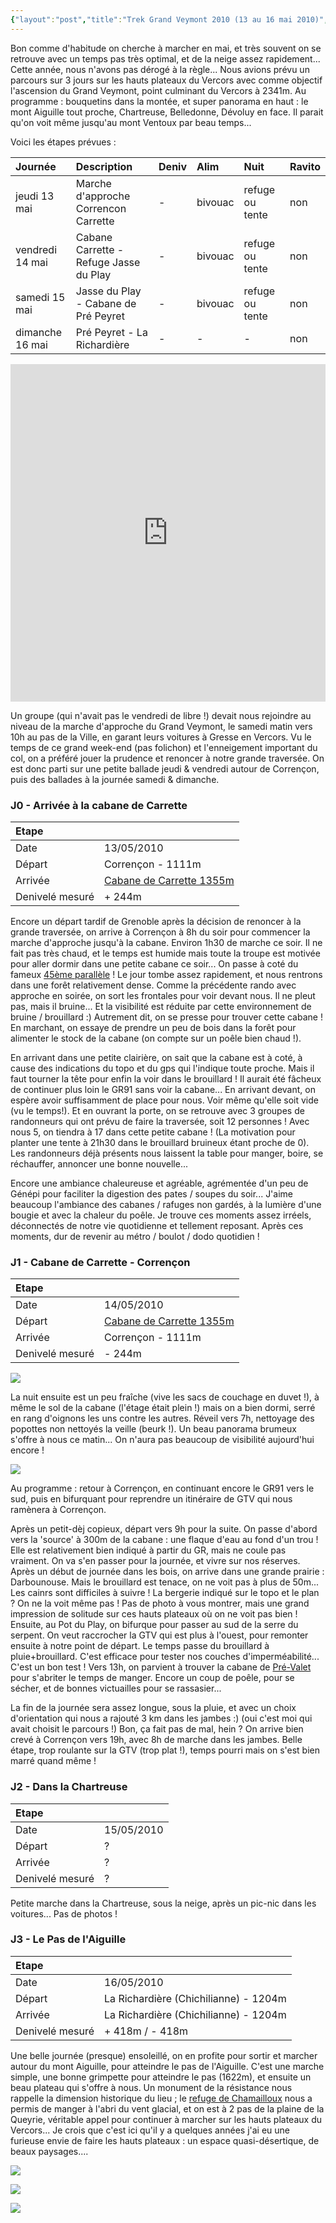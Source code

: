 ```yaml
---
{"layout":"post","title":"Trek Grand Veymont 2010 (13 au 16 mai 2010)","date":"2010-06-13","dg-publish":true,"permalink":"/public/outdoor/trek-grand-veymont-2010-13-au-16-mai-2010/","dgPassFrontmatter":true}
---
```



Bon comme d'habitude on cherche à marcher en mai, et très souvent on se
retrouve avec un temps pas très optimal, et de la neige assez
rapidement... Cette année, nous n'avons pas dérogé à la règle... Nous
avions prévu un parcours sur 3 jours sur les hauts plateaux du Vercors
avec comme objectif l'ascension du Grand Veymont, point culminant du
Vercors à 2341m. Au programme : bouquetins dans la montée, et super
panorama en haut : le mont Aiguille tout proche, Chartreuse, Belledonne,
Dévoluy en face. Il parait qu'on voit même jusqu'au mont Ventoux par
beau temps...

Voici les étapes prévues :

| Journée         | Description                            | Deniv | Alim    | Nuit            | Ravito |
|:--------------- |:-------------------------------------- |:----- |:------- |:--------------- |:------ |
| jeudi 13 mai    | Marche d'approche Correncon Carrette   | -     | bivouac | refuge ou tente | non    |
| vendredi 14 mai | Cabane Carrette - Refuge Jasse du Play | -     | bivouac | refuge ou tente | non    |
| samedi 15 mai   | Jasse du Play - Cabane de Pré Peyret   | -     | bivouac | refuge ou tente | non    |
| dimanche 16 mai | Pré Peyret - La Richardière            | -     | -       | -               | non    |

<iframe src="https://www.visugpx.com/1271884081?iframe" allowfullscreen style="border: 0;width: 100%; height: 540px;" scrolling="no"></iframe>

Un groupe (qui n'avait pas le vendredi de libre !) devait nous rejoindre
au niveau de la marche d'approche du Grand Veymont, le samedi matin vers
10h au pas de la Ville, en garant leurs voitures à Gresse en Vercors. Vu
le temps de ce grand week-end (pas folichon) et l'enneigement important
du col, on a préféré jouer la prudence et renoncer à notre grande
traversée. On est donc parti sur une petite ballade jeudi & vendredi
autour de Corrençon, puis des ballades à la journée samedi & dimanche.

### J0 - Arrivée à la cabane de Carrette

| Etape           |                                                                                                         |
|:--------------- |:------------------------------------------------------------------------------------------------------- |
| Date            | 13/05/2010                                                                                              |
| Départ          | Corrençon - 1111m                                                                                       |
| Arrivée         | [Cabane de Carrette 1355m](http://refuges.info/point/104/cabane-non-gardee/vercors/cabane-de-carrette/) |
| Denivelé mesuré | + 244m                                                                                                  |

Encore un départ tardif de Grenoble après la décision de renoncer à la
grande traversée, on arrive à Corrençon à 8h du soir pour commencer la
marche d'approche jusqu'à la cabane. Environ 1h30 de marche ce soir. Il
ne fait pas très chaud, et le temps est humide mais toute la troupe est
motivée pour aller dormir dans une petite cabane ce soir... On passe à
coté du fameux [45ème
parallèle](http://refuges.info/point/1833/site-remarquable/vercors/45eme-parallele/)
! Le jour tombe assez rapidement, et nous rentrons dans une forêt
relativement dense. Comme la précédente rando avec approche en soirée,
on sort les frontales pour voir devant nous. Il ne pleut pas, mais il
bruine... Et la visibilité est réduite par cette environnement de bruine
/ brouillard :) Autrement dit, on se presse pour trouver cette cabane !
En marchant, on essaye de prendre un peu de bois dans la forêt pour
alimenter le stock de la cabane (on compte sur un poêle bien chaud !).

En arrivant dans une petite clairière, on sait que la cabane est à coté,
à cause des indications du topo et du gps qui l'indique toute proche.
Mais il faut tourner la tête pour enfin la voir dans le brouillard ! Il
aurait été fâcheux de continuer plus loin le GR91 sans voir la cabane...
En arrivant devant, on espère avoir suffisamment de place pour nous.
Voir même qu'elle soit vide (vu le temps!). Et en ouvrant la porte, on
se retrouve avec 3 groupes de randonneurs qui ont prévu de faire la
traversée, soit 12 personnes ! Avec nous 5, on tiendra à 17 dans cette
petite cabane ! (La motivation pour planter une tente à 21h30 dans le
brouillard bruineux étant proche de 0). Les randonneurs déjà présents
nous laissent la table pour manger, boire, se réchauffer, annoncer une
bonne nouvelle...

Encore une ambiance chaleureuse et agréable, agrémentée d'un peu de
Génépi pour faciliter la digestion des pates / soupes du soir... J'aime
beaucoup l'ambiance des cabanes / rafuges non gardés, à la lumière d'une
bougie et avec la chaleur du poêle. Je trouve ces moments assez irréels,
déconnectés de notre vie quotidienne et tellement reposant. Après ces
moments, dur de revenir au métro / boulot / dodo quotidien !

### J1 - Cabane de Carrette - Corrençon

| Etape           |                                                                                                         |
|:--------------- |:------------------------------------------------------------------------------------------------------- |
| Date            | 14/05/2010                                                                                              |
| Départ          | [Cabane de Carrette 1355m](http://refuges.info/point/104/cabane-non-gardee/vercors/cabane-de-carrette/) |
| Arrivée         | Corrençon - 1111m                                                                                       |
| Denivelé mesuré | - 244m                                                                                                  |

![](IMG_3616.JPG)

La nuit ensuite est un peu fraîche (vive les sacs de couchage en duvet
!), à même le sol de la cabane (l'étage était plein !) mais on a bien
dormi, serré en rang d'oignons les uns contre les autres. Réveil vers
7h, nettoyage des popottes non nettoyés la veille (beurk !). Un beau
panorama brumeux s'offre à nous ce matin... On n'aura pas beaucoup de
visibilité aujourd'hui encore !

![](IMG_3617.JPG)

Au programme : retour à Corrençon, en continuant encore le GR91 vers le
sud, puis en bifurquant pour reprendre un itinéraire de GTV qui nous
ramènera à Corrençon.

Après un petit-dèj copieux, départ vers 9h pour la suite. On passe
d'abord vers la 'source' à 300m de la cabane : une flaque d'eau au fond
d'un trou ! Elle est relativement bien indiqué à partir du GR, mais ne
coule pas vraiment. On va s'en passer pour la journée, et vivre sur nos
réserves. Après un début de journée dans les bois, on arrive dans une
grande prairie : Darbounouse. Mais le brouillard est tenace, on ne voit
pas à plus de 50m... Les cainrs sont difficiles à suivre ! La bergerie
indiqué sur le topo et le plan ? On ne la voit même pas ! Pas de photo à
vous montrer, mais une grand impression de solitude sur ces hauts
plateaux où on ne voit pas bien ! Ensuite, au Pot du Play, on bifurque
pour passer au sud de la serre du serpent. On veut raccrocher la GTV qui
est plus à l'ouest, pour remonter ensuite à notre point de départ. Le
temps passe du brouillard à pluie+brouillard. C'est efficace pour tester
nos couches d'imperméabilité... C'est un bon test ! Vers 13h, on
parvient à trouver la cabane de
[Pré-Valet](http://refuges.info/point/268/cabane-non-gardee/vercors/baraque-de-pre-vallet/)
pour s'abriter le temps de manger. Encore un coup de poêle, pour se
sécher, et de bonnes victuailles pour se rassasier...

La fin de la journée sera assez longue, sous la pluie, et avec un choix
d'orientation qui nous a rajouté 3 km dans les jambes :) (oui c'est moi
qui avait choisit le parcours !) Bon, ça fait pas de mal, hein ? On
arrive bien crevé à Corrençon vers 19h, avec 8h de marche dans les
jambes. Belle étape, trop roulante sur la GTV (trop plat !), temps
pourri mais on s'est bien marré quand même !

### J2 - Dans la Chartreuse

| Etape           |            |
|:--------------- |:---------- |
| Date            | 15/05/2010 |
| Départ          | ?          |
| Arrivée         | ?          |
| Denivelé mesuré | ?          |

Petite marche dans la Chartreuse, sous la neige, après un pic-nic dans
les voitures... Pas de photos !

### J3 - Le Pas de l'Aiguille

| Etape           |                                       |
|:--------------- |:------------------------------------- |
| Date            | 16/05/2010                            |
| Départ          | La Richardière (Chichilianne) - 1204m |
| Arrivée         | La Richardière (Chichilianne) - 1204m |
| Denivelé mesuré | + 418m / - 418m                       |

Une belle journée (presque) ensoleillé, on en profite pour sortir et
marcher autour du mont Aiguille, pour atteindre le pas de l'Aiguille.
C'est une marche simple, une bonne grimpette pour atteindre le pas
(1622m), et ensuite un beau plateau qui s'offre à nous. Un monument de
la résistance nous rappelle la dimension historique du lieu ; le [refuge
de
Chamailloux](http://refuges.info/point/18/cabane-non-gardee/vercors/refuge-de-chamailloux/)
nous a permis de manger à l'abri du vent glacial, et on est à 2 pas de
la plaine de la Queyrie, véritable appel pour continuer à marcher sur
les hauts plateaux du Vercors... Je crois que c'est ici qu'il y a
quelques années j'ai eu une furieuse envie de faire les hauts plateaux :
un espace quasi-désertique, de beaux paysages....

![](IMG_3635.JPG)

![](IMG_3652.JPG)

![](IMG_3649.JPG)
